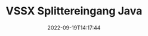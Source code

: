 ---
############################# Static ############################
layout: "auto-gen-merger"
date: 2022-09-19T14:17:44
draft: false
otherformats: dotx epub html mht mhtml odp ods odt one otp ott pdf pps ppsx ppt pptx

############################# Head ############################
head_title: "Teilen Sie VSSX in mehrere Dateien in Java"
head_description: "Teilen Sie eine einzelne VSSX-Datei in mehrere Dateien basierend auf Seitenzahlen, Seitenintervallen, geraden oder ungeraden Seiten mithilfe der Documents Merger API auf."

############################# Header ############################
title: "VSSX Splittereingang Java"
description: "Teilen Sie VSSX mit ein paar Zeilen Java-Code."
bg_image: "https://cms.admin.containerize.com/templates/aspose/App_Themes/V3/images/bg/header1.png"
bg_overlay: false
button:
    enable: true
    icon: "fas fa-arrow-down"
    label: "Download kostenlose Testversion"
    link: "https://downloads.groupdocs.com/merger/java"

############################# SubMenu ############################
submenu:
    enable: true

    left:
        img_alt: "GroupDocs.Merger for Java"
        image: "https://cms.admin.containerize.com/templates/groupdocs/images/product-logos/90x90-noborder/groupdocs-merger-java.png"
        product: "GroupDocs.Merger"
        platform: "Java"

    middle:
        button:

            # button loop
            - link: "https://apireference.groupdocs.com/merger/java"
              text: "API-Referenz"

            # button loop
            - link: "https://github.com/groupdocs-merger"
              text: "Codebeispiele"

            # button loop
            - link: "https://products.groupdocs.app/merger/family"
              text: "Live-Demos"

            # button loop
            - link: "https://purchase.groupdocs.com/pricing/merger/java"
              text: "Preisgestaltung"

    right:
        link_download: "https://downloads.groupdocs.com/merger"
        link_learn: "https://docs.groupdocs.com/merger/java"
        link_buy: "https://purchase.groupdocs.com"

############################# About ############################
about:
    enable: true
    title: "Über die GroupDocs.Merger for Java-API"
    content: |
        Die Bibliothek [GroupDocs.Merger for Java](/de/merger/java/) bietet eine einfache Lösung zum sicheren Zusammenführen und Aufteilen zwischen einer Vielzahl von Dokumentformaten, darunter PDF, Microsoft Office (Word, Excel, PowerPoint, OneNote), OpenDocument, HTML, Bilder und viele andere in Java-Anwendungen. Durch Hinzufügen von nur wenigen Codezeilen können Sie mehrere Dokumentoperationen ausführen, z. B. Verschieben, Entfernen, Drehen, Austauschen, Extrahieren oder Ändern der Ausrichtung von Seiten innerhalb der Dokumente. Die API zum Zusammenführen von Dokumenten unterstützt auch die Vorschau von Dokumentseiten als Bild, um die Dokumentstruktur, die Formatierung und den Inhalt auf der Seite zu analysieren.
        
        GroupDocs.Merger API ist die richtige Wahl für Unternehmenslösungen, die Dateiaufteilungsfunktionen benötigen. Diese APIs werden auf allen wichtigen Betriebssystemen und Plattformen einschließlich J2SE 7.0 (1.7), J2SE 8.0 (1.8), Java 10 gut unterstützt.

############################# Steps ############################
steps:
    enable: true
    title_left: "VSSX-Datei nach Seiten aufteilen in Java"
    content_left: |
        [GroupDocs.Merger for Java](/de/merger/java/) macht es Java-Entwicklern einfach, eine einzelne VSSX-Datei in mehrere resultierende Dateien aufzuteilen, indem sie a paar einfache Schritte.
        
        * Initialisieren Sie **SplitOptions** mit dem Pfadformat der Ausgabedateien.
        * Erstellen Sie eine neue Instanz von **Merger** und übergeben Sie den Pfad des Quelldokuments als Konstruktorparameter.
        * Rufen Sie **split** auf und übergeben Sie das Objekt **SplitOptions**, um die resultierenden Dokumente zu speichern.

    title_right: "System Anforderungen"
    content_right: |
        GroupDocs.Merger for Java-APIs werden auf allen wichtigen Plattformen und Betriebssystemen unterstützt. Bevor Sie den folgenden Code ausführen, stellen Sie bitte sicher, dass die folgenden Voraussetzungen auf Ihrem System installiert sind.

        * Betriebssysteme: Microsoft Windows, Linux, MacOS
        * Entwicklungsumgebungen: NetBeans, IntelliJ IDEA, Eclipse
        * Rahmen: J2SE 7.0 (1.7), J2SE 8.0 (1.8), Java 10
        * Laden Sie die neueste Version von GroupDocs.Merger for Java von [Maven](https://repository.groupdocs.com/webapp/#/artifacts/browse/tree/General/repo/com/groupdocs/groupdocs-merger) herunter
         
    code: |
     {{% merger/additional-styles %}}
     {{< merger/code-merger title="So teilen Sie die VSSX-Datei mit dem Java-Beispielcode">}}

        ```java    
        // VSSX-Datei mit GroupDocs.Merger für Java-API aufteilen
        String filePath = "input.vssx";
        String filePathOut = "output.vssx";
        
        // Initialisiert die SplitOptions-Klasse mit dem Pfadformat der Ausgabedateien
        SplitOptions splitOptions = new SplitOptions(filePathOut, new int[] { 3, 6, 8 });

        // Merger mit Eingabedokument VSSX instanziieren
        Merger merger = new Merger(filePath);

        // Rufen Sie die Split-Methode auf und übergeben Sie das SplitOptions-Objekt, um die resultierenden Dokumente zu speichern
        merger.split(splitOptions);
        ```
     {{< /merger/code-merger >}}

############################# Demos ############################
demos:
    enable: true
    title: "Live-Demos - VSSX-Datei online teilen"
    content: |
       Teilen Sie die Datei VSSX jetzt, indem Sie die Website [GroupDocs.Merger Live Demos](https://products.groupdocs.app/splitter/vssx) besuchen.
       Die Live-Demo hat die folgenden Vorteile.
        
############################# About Formats ############################
about_formats:
    enable: true

############################# More Formats ############################
more_formats:
    enable: true
    title: "Datei anderer Formate aufteilen"
    content: |
        Java dokumentiert Merger & Split API für Dateiformate und Bilder. Teilen Sie einige der gängigen Dateiformate wie unten angegeben.

############################# Back to top ###############################
back_to_top:
    enable: true
---